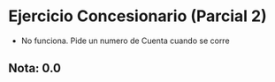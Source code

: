 # Ejercicio Concesionario (Parcial 2)

* No funciona. Pide un numero de Cuenta cuando se corre

## Nota: 0.0